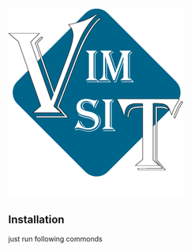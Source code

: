 ![Vim Logo](https://github.com/Tejasmote/Installation/blob/main/vim.png)

## Installation ##
just run following commonds
